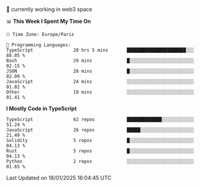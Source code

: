 🔭 currently working in web3 space

<!--START_SECTION:waka-->
📊 **This Week I Spent My Time On** 

```text
🕑︎ Time Zone: Europe/Paris

💬 Programming Languages: 
TypeScript               20 hrs 5 mins       ██████████████████████░░░   88.85 % 
Bash                     29 mins             █░░░░░░░░░░░░░░░░░░░░░░░░   02.15 % 
JSON                     28 mins             █░░░░░░░░░░░░░░░░░░░░░░░░   02.09 % 
JavaScript               24 mins             ░░░░░░░░░░░░░░░░░░░░░░░░░   01.82 % 
Other                    19 mins             ░░░░░░░░░░░░░░░░░░░░░░░░░   01.41 % 
```

**I Mostly Code in TypeScript** 

```text
TypeScript               62 repos            █████████████░░░░░░░░░░░░   51.24 % 
JavaScript               26 repos            █████░░░░░░░░░░░░░░░░░░░░   21.49 % 
Solidity                 5 repos             █░░░░░░░░░░░░░░░░░░░░░░░░   04.13 % 
Rust                     5 repos             █░░░░░░░░░░░░░░░░░░░░░░░░   04.13 % 
Python                   2 repos             ░░░░░░░░░░░░░░░░░░░░░░░░░   01.65 % 
```




 Last Updated on 18/01/2025 16:04:45 UTC
<!--END_SECTION:waka-->
